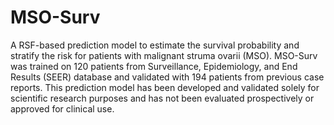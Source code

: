 # MSO-Surv
A RSF-based prediction model to estimate the survival probability and stratify the risk for patients with malignant struma ovarii (MSO). MSO-Surv was trained on 120 patients from Surveillance, Epidemiology, and End Results (SEER) database and validated with 194 patients from previous case reports. This prediction model has been developed and validated solely for scientific research purposes and has not been evaluated prospectively or approved for clinical use.
